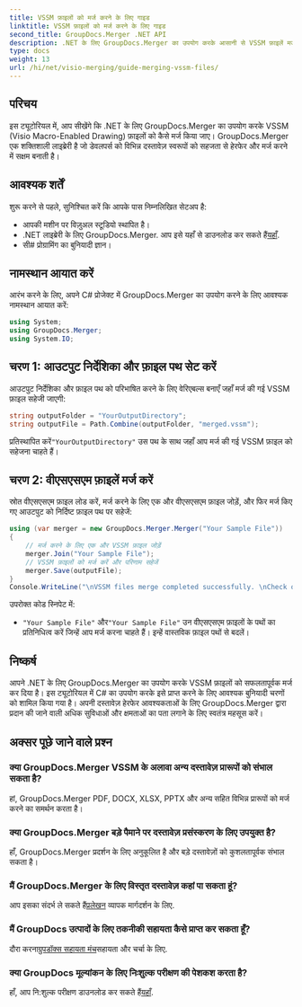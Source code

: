 ```yaml
---
title: VSSM फ़ाइलों को मर्ज करने के लिए गाइड
linktitle: VSSM फ़ाइलों को मर्ज करने के लिए गाइड
second_title: GroupDocs.Merger .NET API
description: .NET के लिए GroupDocs.Merger का उपयोग करके आसानी से VSSM फ़ाइलें मर्ज करना सीखें। C# डेवलपर्स के लिए चरण-दर-चरण मार्गदर्शिका।
type: docs
weight: 13
url: /hi/net/visio-merging/guide-merging-vssm-files/
---
```

## परिचय
इस ट्यूटोरियल में, आप सीखेंगे कि .NET के लिए GroupDocs.Merger का उपयोग करके VSSM (Visio Macro-Enabled Drawing) फ़ाइलों को कैसे मर्ज किया जाए। GroupDocs.Merger एक शक्तिशाली लाइब्रेरी है जो डेवलपर्स को विभिन्न दस्तावेज़ स्वरूपों को सहजता से हेरफेर और मर्ज करने में सक्षम बनाती है।
## आवश्यक शर्तें
शुरू करने से पहले, सुनिश्चित करें कि आपके पास निम्नलिखित सेटअप है:
- आपकी मशीन पर विज़ुअल स्टूडियो स्थापित है।
-  .NET लाइब्रेरी के लिए GroupDocs.Merger. आप इसे यहाँ से डाउनलोड कर सकते हैं[यहाँ](https://releases.groupdocs.com/merger/net/).
- सी# प्रोग्रामिंग का बुनियादी ज्ञान।

## नामस्थान आयात करें
आरंभ करने के लिए, अपने C# प्रोजेक्ट में GroupDocs.Merger का उपयोग करने के लिए आवश्यक नामस्थान आयात करें:
```csharp
using System; 
using GroupDocs.Merger;
using System.IO;
```
## चरण 1: आउटपुट निर्देशिका और फ़ाइल पथ सेट करें
आउटपुट निर्देशिका और फ़ाइल पथ को परिभाषित करने के लिए वेरिएबल्स बनाएँ जहाँ मर्ज की गई VSSM फ़ाइल सहेजी जाएगी:
```csharp
string outputFolder = "YourOutputDirectory";
string outputFile = Path.Combine(outputFolder, "merged.vssm");
```
 प्रतिस्थापित करें`"YourOutputDirectory"` उस पथ के साथ जहाँ आप मर्ज की गई VSSM फ़ाइल को सहेजना चाहते हैं।
## चरण 2: वीएसएसएम फ़ाइलें मर्ज करें
स्रोत वीएसएसएम फ़ाइल लोड करें, मर्ज करने के लिए एक और वीएसएसएम फ़ाइल जोड़ें, और फिर मर्ज किए गए आउटपुट को निर्दिष्ट फ़ाइल पथ पर सहेजें:
```csharp
using (var merger = new GroupDocs.Merger.Merger("Your Sample File"))
{
    // मर्ज करने के लिए एक और VSSM फ़ाइल जोड़ें
    merger.Join("Your Sample File");
    // VSSM फ़ाइलों को मर्ज करें और परिणाम सहेजें
    merger.Save(outputFile);
}
Console.WriteLine("\nVSSM files merge completed successfully. \nCheck output in {0}", outputFolder);
```
उपरोक्त कोड स्निपेट में:
- `"Your Sample File"` और`"Your Sample File"` उन वीएसएसएम फ़ाइलों के पथों का प्रतिनिधित्व करें जिन्हें आप मर्ज करना चाहते हैं। इन्हें वास्तविक फ़ाइल पथों से बदलें।

## निष्कर्ष
आपने .NET के लिए GroupDocs.Merger का उपयोग करके VSSM फ़ाइलों को सफलतापूर्वक मर्ज कर दिया है। इस ट्यूटोरियल में C# का उपयोग करके इसे प्राप्त करने के लिए आवश्यक बुनियादी चरणों को शामिल किया गया है। अपनी दस्तावेज़ हेरफेर आवश्यकताओं के लिए GroupDocs.Merger द्वारा प्रदान की जाने वाली अधिक सुविधाओं और क्षमताओं का पता लगाने के लिए स्वतंत्र महसूस करें।

## अक्सर पूछे जाने वाले प्रश्न
### क्या GroupDocs.Merger VSSM के अलावा अन्य दस्तावेज़ प्रारूपों को संभाल सकता है?
हां, GroupDocs.Merger PDF, DOCX, XLSX, PPTX और अन्य सहित विभिन्न प्रारूपों को मर्ज करने का समर्थन करता है।
### क्या GroupDocs.Merger बड़े पैमाने पर दस्तावेज़ प्रसंस्करण के लिए उपयुक्त है?
हाँ, GroupDocs.Merger प्रदर्शन के लिए अनुकूलित है और बड़े दस्तावेज़ों को कुशलतापूर्वक संभाल सकता है।
### मैं GroupDocs.Merger के लिए विस्तृत दस्तावेज़ कहां पा सकता हूं?
 आप इसका संदर्भ ले सकते हैं[प्रलेखन](https://reference.groupdocs.com/merger/net/) व्यापक मार्गदर्शन के लिए.
### मैं GroupDocs उत्पादों के लिए तकनीकी सहायता कैसे प्राप्त कर सकता हूँ?
 दौरा करना[ग्रुपडॉक्स सहायता मंच](https://forum.groupdocs.com/c/merger/32)सहायता और चर्चा के लिए.
### क्या GroupDocs मूल्यांकन के लिए निःशुल्क परीक्षण की पेशकश करता है?
 हाँ, आप नि:शुल्क परीक्षण डाउनलोड कर सकते हैं[यहाँ](https://releases.groupdocs.com/).